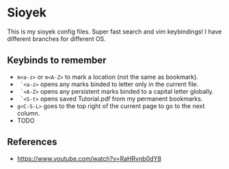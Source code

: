 # Sioyek

This is my sioyek config files. Super fast search and vim keybindings!
I have different branches for different OS.

## Keybinds to remember
- ```m<a-z>``` or ```m<A-Z>``` to mark a location (not the same as bookmark).
- ``` `<a-z>``` opens any marks binded to letter only in the current file.
- ``` `<A-Z>``` opens any persistent marks binded to a capital letter globally.
- ``` `<S-t>``` opens saved Tutorial.pdf from my permanent bookmarks.
- `g<C-S-L>` goes to the top right of the current page to go to the next column.
- TODO


## References
- https://www.youtube.com/watch?v=RaHRvnb0dY8
